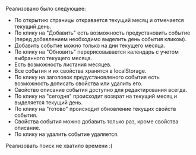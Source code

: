 Реализовано было следующее:

- По открытию страницы откравается текущий месяц и отмечается текущий день.
- По клику на "Добавить" есть возможность предустановить событие (перед добавлением необходимо выделить день события кликом).
- Добавить событие можно только на дни текущего месяца.
- По клику на "Обновить" перерисовывается календарь с учетом выбранного текущего месяца.
- Есть возможность листания месяцев.
- Все события и их свойства хранятся в localStorage.
- По клику на заголовок предустановленого события есть возможность дописать свойства или удалить его.
- Свойство описание события доступно для редактирования всегда.
- По клику на "сегодня" происходит возврат на текущий месяц и выделяется текущий день.
- По клику на "готово" происходит обновление текущих свойств события.
- Свойства события можно добавить только раз, кроме свойства описание.
- По клику на удалить событие удаляется.

Реализовать поиск не хватило времени :(